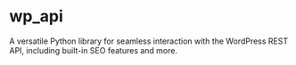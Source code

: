# wp_api
A versatile Python library for seamless interaction with the WordPress REST API, including built-in SEO features and more.
